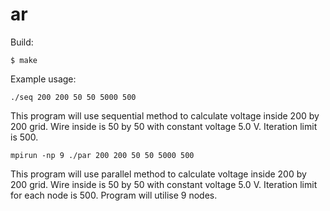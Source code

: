 ar
==

Build:

```
$ make
```

Example usage:

```
./seq 200 200 50 50 5000 500
```

This program will use sequential method to calculate voltage inside 200 by 200 grid.
Wire inside is 50 by 50 with constant voltage 5.0 V.
Iteration limit is 500.

```
mpirun -np 9 ./par 200 200 50 50 5000 500
```

This program will use parallel method to calculate voltage inside 200 by 200 grid.
Wire inside is 50 by 50 with constant voltage 5.0 V.
Iteration limit for each node is 500.
Program will utilise 9 nodes.

